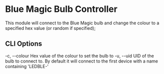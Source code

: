 # Blue Magic Bulb Controller
This module will connect to the Blue Magic bulb and change the colour to a specified hex value (or random if specified);

## CLI Options 
  -c, --colour      Hex value of the colour to set the bulb to
  -u, --uid         UID of the bulb to connect to. By default it will connect to the first device with a name containing 'LEDBLE-'